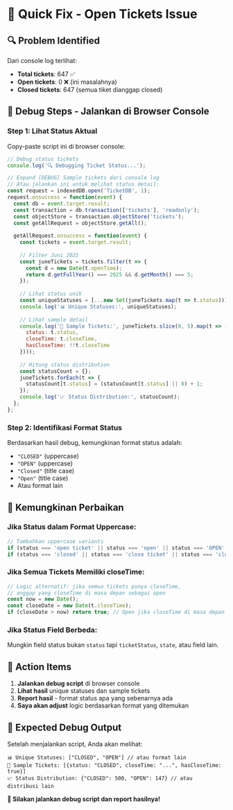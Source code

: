# 🚨 Quick Fix - Open Tickets Issue

## 🔍 **Problem Identified**

Dari console log terlihat:
- **Total tickets**: 647 ✅
- **Open tickets**: 0 ❌ (ini masalahnya)
- **Closed tickets**: 647 (semua tiket dianggap closed)

## 🧪 **Debug Steps - Jalankan di Browser Console**

### **Step 1: Lihat Status Aktual**
Copy-paste script ini di browser console:

```javascript
// Debug status tickets
console.log('🔍 Debugging Ticket Status...');

// Expand [DEBUG] Sample tickets dari console log
// Atau jalankan ini untuk melihat status detail:
const request = indexedDB.open('TicketDB', 1);
request.onsuccess = function(event) {
  const db = event.target.result;
  const transaction = db.transaction(['tickets'], 'readonly');
  const objectStore = transaction.objectStore('tickets');
  const getAllRequest = objectStore.getAll();
  
  getAllRequest.onsuccess = function(event) {
    const tickets = event.target.result;
    
    // Filter Juni 2025
    const juneTickets = tickets.filter(t => {
      const d = new Date(t.openTime);
      return d.getFullYear() === 2025 && d.getMonth() === 5;
    });
    
    // Lihat status unik
    const uniqueStatuses = [...new Set(juneTickets.map(t => t.status))];
    console.log('📊 Unique Statuses:', uniqueStatuses);
    
    // Lihat sample detail
    console.log('🎫 Sample Tickets:', juneTickets.slice(0, 5).map(t => ({
      status: t.status,
      closeTime: t.closeTime,
      hasCloseTime: !!t.closeTime
    })));
    
    // Hitung status distribution
    const statusCount = {};
    juneTickets.forEach(t => {
      statusCount[t.status] = (statusCount[t.status] || 0) + 1;
    });
    console.log('📈 Status Distribution:', statusCount);
  };
};
```

### **Step 2: Identifikasi Format Status**
Berdasarkan hasil debug, kemungkinan format status adalah:
- `"CLOSED"` (uppercase)
- `"OPEN"` (uppercase)  
- `"Closed"` (title case)
- `"Open"` (title case)
- Atau format lain

## 🔧 **Kemungkinan Perbaikan**

### **Jika Status dalam Format Uppercase:**
```typescript
// Tambahkan uppercase variants
if (status === 'open ticket' || status === 'open' || status === 'OPEN' || status === 'OPEN TICKET') return true;
if (status === 'closed' || status === 'close ticket' || status === 'close' || status === 'CLOSED' || status === 'CLOSE TICKET') return false;
```

### **Jika Semua Tickets Memiliki closeTime:**
```typescript
// Logic alternatif: jika semua tickets punya closeTime, 
// anggap yang closeTime di masa depan sebagai open
const now = new Date();
const closeDate = new Date(t.closeTime);
if (closeDate > now) return true; // Open jika closeTime di masa depan
```

### **Jika Status Field Berbeda:**
Mungkin field status bukan `status` tapi `ticketStatus`, `state`, atau field lain.

## 🎯 **Action Items**

1. **Jalankan debug script** di browser console
2. **Lihat hasil** unique statuses dan sample tickets
3. **Report hasil** - format status apa yang sebenarnya ada
4. **Saya akan adjust** logic berdasarkan format yang ditemukan

## 📝 **Expected Debug Output**

Setelah menjalankan script, Anda akan melihat:
```
📊 Unique Statuses: ["CLOSED", "OPEN"] // atau format lain
🎫 Sample Tickets: [{status: "CLOSED", closeTime: "...", hasCloseTime: true}]
📈 Status Distribution: {"CLOSED": 500, "OPEN": 147} // atau distribusi lain
```

**🚀 Silakan jalankan debug script dan report hasilnya!**